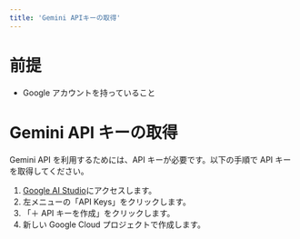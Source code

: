 ```yaml
---
title: 'Gemini APIキーの取得'
---
```


# 前提

- Google アカウントを持っていること

# Gemini API キーの取得

Gemini API を利用するためには、API キーが必要です。以下の手順で API キーを取得してください。

1. [Google AI Studio](https://aistudio.google.com/)にアクセスします。
2. 左メニューの「API Keys」をクリックします。
3. 「＋ API キーを作成」をクリックします。
4. 新しい Google Cloud プロジェクトで作成します。
